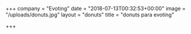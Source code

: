 +++
company = "Evoting"
date = "2018-07-13T00:32:53+00:00"
image = "/uploads/donuts.jpg"
layout = "donuts"
title = "donuts para evoting"

+++
